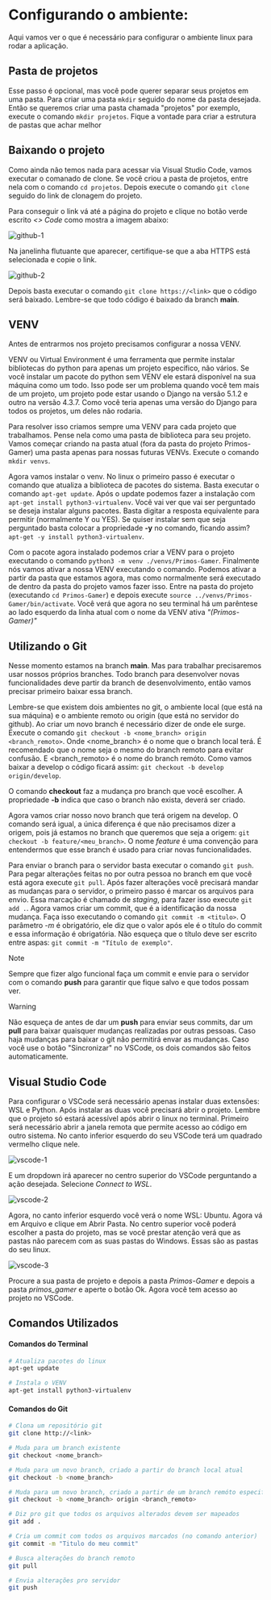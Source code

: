 # Configurando o ambiente:
Aqui vamos ver o que é necessário para configurar o ambiente linux para rodar a aplicação.

## Pasta de projetos
Esse passo é opcional, mas você pode querer separar seus projetos em uma pasta. Para criar uma pasta `mkdir` seguido do nome da pasta desejada. Então se queremos criar uma pasta chamada "projetos" por exemplo, execute o comando `mkdir projetos`. Fique a vontade para criar a estrutura de pastas que achar melhor

## Baixando o projeto
Como ainda não temos nada para acessar via Visual Studio Code, vamos executar o comanado de clone. Se você criou a pasta de projetos, entre nela com o comando `cd projetos`. Depois execute o comando `git clone` seguido do link de clonagem do projeto.

Para conseguir o link vá até a página do projeto e clique no botão verde escrito *<> Code* como mostra a imagem abaixo:

![github-1](./imgs/github-1.png "Página principal do github")

Na janelinha flutuante que aparecer, certifique-se que a aba HTTPS está selecionada e copie o link.

![github-2](./imgs/github-2.png "Janela de informações de Clone")

Depois basta executar o comando `git clone https://<link>` que o código será baixado. Lembre-se que todo código é baixado da branch **main**.


## VENV
Antes de entrarmos nos projeto precisamos configurar a nossa VENV.

VENV ou Virtual Environment é uma ferramenta que permite instalar bibliotecas do python para apenas um projeto específico, não vários. Se você instalar um pacote do python sem VENV ele estará disponível na sua máquina como um todo. Isso pode ser um problema quando você tem mais de um projeto, um projeto pode estar usando o Django na versão 5.1.2 e outro na versão 4.3.7. Como você teria apenas uma versão do Django para todos os projetos, um deles não rodaria.

Para resolver isso criamos sempre uma VENV para cada projeto que trabalhamos. Pense nela como uma pasta de biblioteca para seu projeto. Vamos começar criando na pasta atual (fora da pasta do projeto Primos-Gamer) uma pasta apenas para nossas futuras VENVs. Execute o comando `mkdir venvs`.

Agora vamos instalar o venv. No linux o primeiro passo é executar o comando que atualiza a biblioteca de pacotes do sistema. Basta executar o comando `apt-get update`. Após o update podemos fazer a instalação com `apt-get install python3-virtualenv`. Você vai ver que vai ser perguntado se deseja instalar alguns pacotes. Basta digitar a resposta equivalente para permitir (normalmente Y ou YES). Se quiser instalar sem que seja perguntado basta colocar a propriedade **-y** no comando, ficando assim? `apt-get -y install python3-virtualenv`.

Com o pacote agora instalado podemos criar a VENV para o projeto executando o comando `python3 -m venv ./venvs/Primos-Gamer`. Finalmente nós vamos ativar a nossa VENV executando o comando. Podemos ativar a partir da pasta que estamos agora, mas como normalmente será executado de dentro da pasta do projeto vamos fazer isso. Entre na pasta do projeto (executando `cd Primos-Gamer`) e depois execute `source ../venvs/Primos-Gamer/bin/activate`. Você verá que agora no seu terminal há um parêntese ao lado esquerdo da linha atual com o nome da VENV ativa *"(Primos-Gamer)"*

## Utilizando o Git
Nesse momento estamos na branch **main**. Mas para trabalhar precisaremos usar nossos próprios branches. Todo branch para desenvolver novas funcionalidades deve partir da branch de desenvolvimento, então vamos precisar primeiro baixar essa branch.

Lembre-se que existem dois ambientes no git, o ambiente local (que está na sua máquina) e o ambiente remoto ou origin (que está no servidor do github). Ao criar um novo branch é necessário dizer de onde ele surge. Execute o comando `git checkout -b <nome_branch> origin <branch_remoto>`. Onde <nome_branch> é o nome que o branch local terá. É recomendado que o nome seja o mesmo do branch remoto para evitar confusão. E <branch_remoto> é o nome do branch remóto. Como vamos baixar a develop o código ficará assim: `git checkout -b develop origin/develop`.

O comando **checkout** faz a mudança pro branch que você escolher. A propriedade **-b** indica que caso o branch não exista, deverá ser criado.

Agora vamos criar nosso novo branch que terá origem na develop. O comando será igual, a única diferença é que não precisamos dizer a origem, pois já estamos no branch que queremos que seja a origem: `git checkout -b feature/<meu_branch>`. O nome *feature* é uma convenção para entendermos que esse branch é usado para criar novas funcionalidades.

Para enviar o branch para o servidor basta executar o comando `git push`. Para pegar alterações feitas no por outra pessoa no branch em que você está agora execute `git pull`. Após fazer alterações você precisará mandar as mudanças para o servidor, o primeiro passo é marcar os arquivos para envio. Essa marcação é chamado de *staging*, para fazer isso execute `git add .`. Agora vamos criar um commit, que é a identificação da nossa mudança. Faça isso executando o comando `git commit -m <titulo>`. O parâmetro *-m* é obrigatório, ele diz que o valor após ele é o título do commit e essa informação é obrigatória. Não esqueça que o  título deve ser escrito entre aspas: `git commit -m "Título de exemplo"`.

> [!NOTE]
> Sempre que fizer algo funcional faça um commit e envie para o servidor com o comando **push** para garantir que fique salvo e que todos possam ver.

>[!WARNING]
>Não esqueça de antes de dar um **push** para enviar seus commits, dar um **pull** para baixar quaisquer mudanças realizadas por outras pessoas. Caso haja mudanças para baixar o git não permitirá envar as mudanças. Caso você use o botão "Sincronizar" no VSCode, os dois comandos são feitos automaticamente.

## Visual Studio Code
Para configurar o VSCode será necessário apenas instalar duas extensões: WSL e Python. Após instalar as duas você precisará abrir o projeto. Lembre que o projeto só estará acessível após abrir o linux no terminal. Primeiro será necessário abrir a janela remota que permite acesso ao código em outro sistema. No canto inferior esquerdo do seu VSCode terá um quadrado vermelho clique nele.

![vscode-1](./imgs/vscode-1.png "Acesso remoto no VSCode")

E um dropdown irá aparecer no centro superior do VSCode perguntando a ação desejada. Selecione *Connect to WSL*.

![vscode-2](./imgs/vscode-2.png "Conectar no WSL no VSCode")

Agora, no canto inferior esquerdo você verá o nome WSL: Ubuntu. Agora vá em Arquivo e clique em Abrir Pasta. No centro superior você poderá escolher a pasta do projeto, mas se você prestar atenção verá que as pastas não parecem com as suas pastas do Windows. Essas são as pastas do seu linux.

![vscode-3](./imgs/vscode-3.png "Seleção de pastas no VSCode")

Procure a sua pasta de projeto e depois a pasta *Primos-Gamer* e depois a pasta *primos_gamer* e aperte o botão Ok. Agora você tem acesso ao projeto no VSCode.

## Comandos Utilizados

#### Comandos do Terminal
```bash
# Atualiza pacotes do linux
apt-get update

# Instala o VENV
apt-get install python3-virtualenv
```

#### Comandos do Git
```bash
# Clona um repositório git
git clone http://<link>

# Muda para um branch existente
git checkout <nome_branch>

# Muda para um novo branch, criado a partir do branch local atual
git checkout -b <nome_branch>

# Muda para um novo branch, criado a partir de um branch remóto especificado
git checkout -b <nome_branch> origin <branch_remoto>

# Diz pro git que todos os arquivos alterados devem ser mapeados
git add .

# Cria um commit com todos os arquivos marcados (no comando anterior)
git commit -m "Titulo do meu commit"

# Busca alterações do branch remoto
git pull

# Envia alterações pro servidor
git push
```